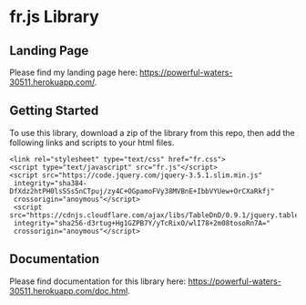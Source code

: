 # fr.js Library

## Landing Page

Please find my landing page here: https://powerful-waters-30511.herokuapp.com/.

## Getting Started

To use this library, download a zip of the library from this repo, then add the following links and scripts to your html files.

```
<link rel="stylesheet" type="text/css" href="fr.css">
<script type="text/javascript" src="fr.js"</script>
<script src="https://code.jquery.com/jquery-3.5.1.slim.min.js"
 integrity="sha384-DfXdz2htPH0lsSSs5nCTpuj/zy4C+OGpamoFVy38MVBnE+IbbVYUew+OrCXaRkfj"
 crossorigin="anoymous"</script>
 <script src="https://cdnjs.cloudflare.com/ajax/libs/TableDnD/0.9.1/jquery.tablednd.js"
 integrity="sha256-d3rtug+Hg1GZPB7Y/yTcRixO/wlI78+2m08tosoRn7A="
 crossorigin="anoymous"</script>
 ```
 
## Documentation

Please find documentation for this library here: https://powerful-waters-30511.herokuapp.com/doc.html. 
